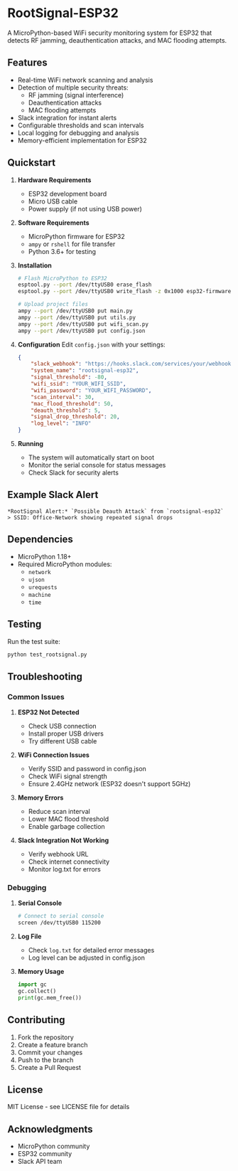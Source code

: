# RootSignal-ESP32

A MicroPython-based WiFi security monitoring system for ESP32 that detects RF jamming, deauthentication attacks, and MAC flooding attempts.

## Features

- Real-time WiFi network scanning and analysis
- Detection of multiple security threats:
  - RF jamming (signal interference)
  - Deauthentication attacks
  - MAC flooding attempts
- Slack integration for instant alerts
- Configurable thresholds and scan intervals
- Local logging for debugging and analysis
- Memory-efficient implementation for ESP32

## Quickstart

1. **Hardware Requirements**
   - ESP32 development board
   - Micro USB cable
   - Power supply (if not using USB power)

2. **Software Requirements**
   - MicroPython firmware for ESP32
   - `ampy` or `rshell` for file transfer
   - Python 3.6+ for testing

3. **Installation**
   ```bash
   # Flash MicroPython to ESP32
   esptool.py --port /dev/ttyUSB0 erase_flash
   esptool.py --port /dev/ttyUSB0 write_flash -z 0x1000 esp32-firmware.bin

   # Upload project files
   ampy --port /dev/ttyUSB0 put main.py
   ampy --port /dev/ttyUSB0 put utils.py
   ampy --port /dev/ttyUSB0 put wifi_scan.py
   ampy --port /dev/ttyUSB0 put config.json
   ```

4. **Configuration**
   Edit `config.json` with your settings:
   ```json
   {
       "slack_webhook": "https://hooks.slack.com/services/your/webhook/url",
       "system_name": "rootsignal-esp32",
       "signal_threshold": -80,
       "wifi_ssid": "YOUR_WIFI_SSID",
       "wifi_password": "YOUR_WIFI_PASSWORD",
       "scan_interval": 30,
       "mac_flood_threshold": 50,
       "deauth_threshold": 5,
       "signal_drop_threshold": 20,
       "log_level": "INFO"
   }
   ```

5. **Running**
   - The system will automatically start on boot
   - Monitor the serial console for status messages
   - Check Slack for security alerts

## Example Slack Alert

```
*RootSignal Alert:* `Possible Deauth Attack` from `rootsignal-esp32`
> SSID: Office-Network showing repeated signal drops
```

## Dependencies

- MicroPython 1.18+
- Required MicroPython modules:
  - `network`
  - `ujson`
  - `urequests`
  - `machine`
  - `time`

## Testing

Run the test suite:
```bash
python test_rootsignal.py
```

## Troubleshooting

### Common Issues

1. **ESP32 Not Detected**
   - Check USB connection
   - Install proper USB drivers
   - Try different USB cable

2. **WiFi Connection Issues**
   - Verify SSID and password in config.json
   - Check WiFi signal strength
   - Ensure 2.4GHz network (ESP32 doesn't support 5GHz)

3. **Memory Errors**
   - Reduce scan interval
   - Lower MAC flood threshold
   - Enable garbage collection

4. **Slack Integration Not Working**
   - Verify webhook URL
   - Check internet connectivity
   - Monitor log.txt for errors

### Debugging

1. **Serial Console**
   ```bash
   # Connect to serial console
   screen /dev/ttyUSB0 115200
   ```

2. **Log File**
   - Check `log.txt` for detailed error messages
   - Log level can be adjusted in config.json

3. **Memory Usage**
   ```python
   import gc
   gc.collect()
   print(gc.mem_free())
   ```

## Contributing

1. Fork the repository
2. Create a feature branch
3. Commit your changes
4. Push to the branch
5. Create a Pull Request

## License

MIT License - see LICENSE file for details

## Acknowledgments

- MicroPython community
- ESP32 community
- Slack API team 